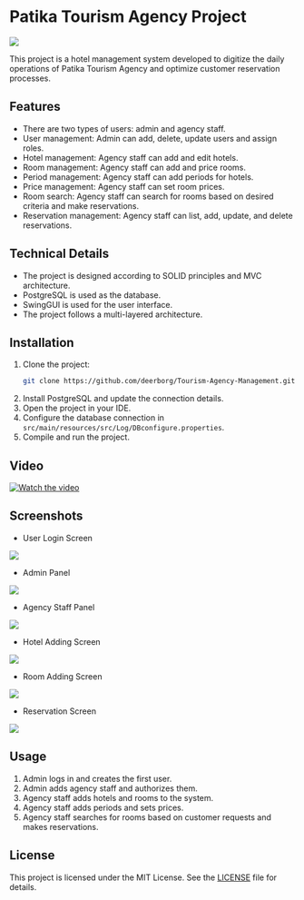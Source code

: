 # Patika Tourism Agency Project

<img src = "assets/banner.png" />

This project is a hotel management system developed to digitize the daily operations of Patika Tourism Agency and optimize customer reservation processes.

## Features

- There are two types of users: admin and agency staff.
- User management: Admin can add, delete, update users and assign roles.
- Hotel management: Agency staff can add and edit hotels.
- Room management: Agency staff can add and price rooms.
- Period management: Agency staff can add periods for hotels.
- Price management: Agency staff can set room prices.
- Room search: Agency staff can search for rooms based on desired criteria and make reservations.
- Reservation management: Agency staff can list, add, update, and delete reservations.

## Technical Details

- The project is designed according to SOLID principles and MVC architecture.
- PostgreSQL is used as the database.
- SwingGUI is used for the user interface.
- The project follows a multi-layered architecture.

## Installation

1. Clone the project:
    ```bash
    git clone https://github.com/deerborg/Tourism-Agency-Management.git
    ```
2. Install PostgreSQL and update the connection details.
3. Open the project in your IDE.
4. Configure the database connection in `src/main/resources/src/Log/DBconfigure.properties`.
5. Compile and run the project.

## Video
[![Watch the video](https://img.youtube.com/vi/64gIdw2fkA0/0.jpg)](https://www.youtube.com/watch?v=64gIdw2fkA0)

## Screenshots

- User Login Screen

<img src = "assets/1.png" />

- Admin Panel

<img src = "assets/3.png" />


- Agency Staff Panel

<img src = "assets/2.png" />

- Hotel Adding Screen

<img src = "assets/2.png" />

- Room Adding Screen

<img src = "assets/8.png" />

- Reservation Screen

<img src = "assets/14.png" />


## Usage

1. Admin logs in and creates the first user.
2. Admin adds agency staff and authorizes them.
3. Agency staff adds hotels and rooms to the system.
4. Agency staff adds periods and sets prices.
5. Agency staff searches for rooms based on customer requests and makes reservations.

## License

This project is licensed under the MIT License. See the [LICENSE](LICENSE) file for details.